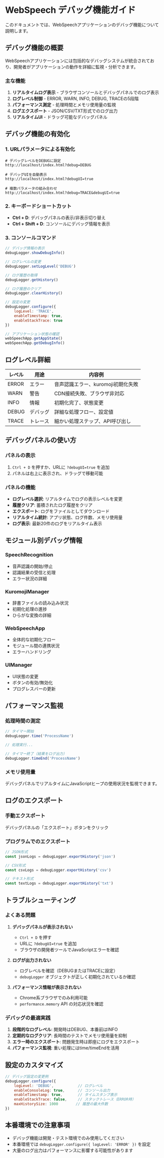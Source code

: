 # WebSpeech デバッグ機能ガイド

このドキュメントでは、WebSpeechアプリケーションのデバッグ機能について説明します。

## デバッグ機能の概要

WebSpeechアプリケーションには包括的なデバッグシステムが統合されており、開発者がアプリケーションの動作を詳細に監視・分析できます。

### 主な機能

1. **リアルタイムログ表示** - ブラウザコンソールとデバッグパネルでのログ表示
2. **ログレベル制御** - ERROR, WARN, INFO, DEBUG, TRACEの5段階
3. **パフォーマンス測定** - 処理時間とメモリ使用量の監視
4. **ログエクスポート** - JSON/CSV/TXT形式でのログ出力
5. **リアルタイムUI** - ドラッグ可能なデバッグパネル

## デバッグ機能の有効化

### 1. URLパラメータによる有効化

```
# デバッグレベルをDEBUGに設定
http://localhost/index.html?debug=DEBUG

# デバッグUIを自動表示
http://localhost/index.html?debugUI=true

# 複数パラメータの組み合わせ
http://localhost/index.html?debug=TRACE&debugUI=true
```

### 2. キーボードショートカット

- **Ctrl + D**: デバッグパネルの表示/非表示切り替え
- **Ctrl + Shift + D**: コンソールにデバッグ情報を表示

### 3. コンソールコマンド

```javascript
// デバッグ情報の表示
debugLogger.showDebugInfo()

// ログレベルの変更
debugLogger.setLogLevel('DEBUG')

// ログ履歴の取得
debugLogger.getHistory()

// ログ履歴のクリア
debugLogger.clearHistory()

// 設定の変更
debugLogger.configure({
    logLevel: 'TRACE',
    enableTimestamp: true,
    enableStackTrace: true
})

// アプリケーション状態の確認
webSpeechApp.getAppState()
webSpeechApp.getDebugInfo()
```

## ログレベル詳細

| レベル | 用途 | 内容例 |
|--------|------|--------|
| ERROR | エラー | 音声認識エラー、kuromoji初期化失敗 |
| WARN | 警告 | CDN接続失敗、ブラウザ非対応 |
| INFO | 情報 | 初期化完了、状態変更 |
| DEBUG | デバッグ | 詳細な処理フロー、設定値 |
| TRACE | トレース | 細かい処理ステップ、API呼び出し |

## デバッグパネルの使い方

### パネルの表示
1. `Ctrl + D` を押すか、URLに `?debugUI=true` を追加
2. パネルは右上に表示され、ドラッグで移動可能

### パネルの機能
- **ログレベル選択**: リアルタイムでログの表示レベルを変更
- **履歴クリア**: 蓄積されたログ履歴をクリア
- **エクスポート**: ログをファイルとしてダウンロード
- **リアルタイム統計**: アプリ状態、ログ件数、メモリ使用量
- **ログ表示**: 最新20件のログをリアルタイム表示

## モジュール別デバッグ情報

### SpeechRecognition
- 音声認識の開始/停止
- 認識結果の受信と処理
- エラー状況の詳細

### KuromojiManager
- 辞書ファイルの読み込み状況
- 初期化処理の進捗
- ひらがな変換の詳細

### WebSpeechApp
- 全体的な初期化フロー
- モジュール間の連携状況
- エラーハンドリング

### UIManager
- UI状態の変更
- ボタンの有効/無効化
- プログレスバーの更新

## パフォーマンス監視

### 処理時間の測定
```javascript
// タイマー開始
debugLogger.time('ProcessName')

// 処理実行...

// タイマー終了（結果をログ出力）
debugLogger.timeEnd('ProcessName')
```

### メモリ使用量
デバッグパネルでリアルタイムにJavaScriptヒープの使用状況を監視できます。

## ログのエクスポート

### 手動エクスポート
デバッグパネルの「エクスポート」ボタンをクリック

### プログラムでのエクスポート
```javascript
// JSON形式
const jsonLogs = debugLogger.exportHistory('json')

// CSV形式
const csvLogs = debugLogger.exportHistory('csv')

// テキスト形式
const textLogs = debugLogger.exportHistory('txt')
```

## トラブルシューティング

### よくある問題

1. **デバッグパネルが表示されない**
   - `Ctrl + D` を押す
   - URLに `?debugUI=true` を追加
   - ブラウザの開発者ツールでJavaScriptエラーを確認

2. **ログが出力されない**
   - ログレベルを確認（DEBUGまたはTRACEに設定）
   - `debugLogger` オブジェクトが正しく初期化されているか確認

3. **パフォーマンス情報が表示されない**
   - Chrome系ブラウザでのみ利用可能
   - `performance.memory` API の対応状況を確認

### デバッグの最適実践

1. **段階的なログレベル**: 開発時はDEBUG、本番前はINFO
2. **定期的なログクリア**: 長時間のテストでメモリ使用量を抑制
3. **エラー時のエクスポート**: 問題発生時は即座にログをエクスポート
4. **パフォーマンス監視**: 重い処理にはtime/timeEndを活用

## 設定のカスタマイズ

```javascript
// デバッグ設定の変更例
debugLogger.configure({
    logLevel: 'DEBUG',           // ログレベル
    enableConsoleLog: true,      // コンソール出力
    enableTimestamp: true,       // タイムスタンプ表示
    enableStackTrace: false,     // スタックトレース（ERROR時）
    maxHistorySize: 1000        // 履歴の最大件数
})
```

## 本番環境での注意事項

- デバッグ機能は開発・テスト環境でのみ使用してください
- 本番環境では `debugLogger.configure({ logLevel: 'ERROR' })` を設定
- 大量のログ出力はパフォーマンスに影響する可能性があります